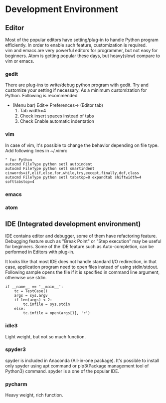 # Development Environment

## Editor

Most of the popular editors have setting/plug-in to handle Python program efficiently. In order to enable such feature, customization is required.  
vim and emacs are very powerful editors for programmer, but not easy for beginners. Atom is getting popular these days, but heavy(slow) compare to vim or emacs.

### gedit

There are plug-ins to write/debug python program with gedit. Try and customize your setting if necessary.
As a minimum customization for Python. Following is recommended

- (Menu bar) Edit-> Preferences-> (Editor tab)
    1. Tab width=4
    1. Check insert spaces instead of tabs
    1. Check Enable automatic indentation

### vim

In case of vim, it's possible to change the behavior depending on file type. Add following lines in ~/.vimrc

```
" for Python
autocmd FileType python setl autoindent
autocmd FileType python setl smartindent cinwords=if,elif,else,for,while,try,except,finally,def,class
autocmd FileType python setl tabstop=8 expandtab shiftwidth=4 softtabstop=4
```

### emacs

### atom



## IDE (Integrated development environment)

IDE contains editor and debugger, some of them have refactoring feature. Debugging feature such as "Break Point" or "Step execution" may be useful for beginners.
Some of the IDE feature such as Auto-completion, can be performed in Editors with plug-in.  

It looks like that most IDE does not handle standard I/O redirection, in that case, application program need to open files instead of using stdin/stdout. Following sample opens the file if it is specified in command line argument, otherwise use stdin.

```
if __name__ == '__main__':
    tc = TestCase()
    args = sys.argv
    if len(args) < 2:
        tc.infile = sys.stdin
    else:
        tc.infile = open(args[1], 'r')
```


### idle3

Light weight, but not so much function.

### spyder3

spyder is included in Anaconda (All-in-one package). It's possible to install only spyder using apt command or pip3(Package management tool of Python3) command.
spyder is a one of the popular IDE.

### pycharm

Heavy weight, rich function. 

